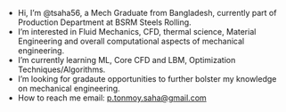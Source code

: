 -  Hi, I’m @tsaha56, a Mech Graduate from Bangladesh, currently part of Production Department at BSRM Steels Rolling.
-  I’m interested in Fluid Mechanics, CFD, thermal science, Material Engineering and overall computational aspects of mechanical engineering.
-  I’m currently learning ML, Core CFD and LBM, Optimization Techniques/Algorithms.
-  I’m looking for gradaute opportunities to further bolster my knowledge on mechanical engineering.
-  How to reach me email: p.tonmoy.saha@gmail.com
